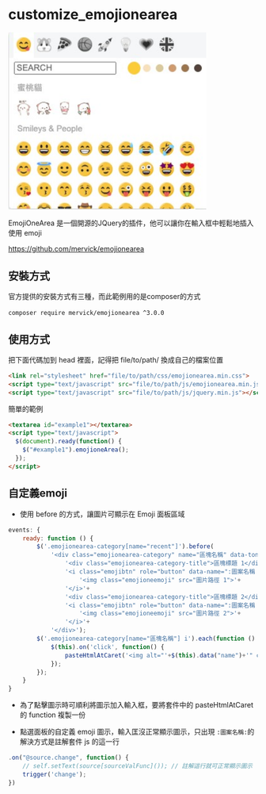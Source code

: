 # customize_emojionearea
<img src="image/customize_emoji.jpg" width="400" >

EmojiOneArea 是一個開源的JQuery的插件，他可以讓你在輸入框中輕鬆地插入使用 emoji 

https://github.com/mervick/emojionearea

## 安裝方式

官方提供的安裝方式有三種，而此範例用的是composer的方式

```composer require mervick/emojionearea ^3.0.0```

## 使用方式

把下面代碼加到 head 裡面，記得把 file/to/path/ 換成自己的檔案位置

```html
<link rel="stylesheet" href="file/to/path/css/emojionearea.min.css">
<script type="text/javascript" src="file/to/path/js/emojionearea.min.js"></script>
<script type="text/javascript" src="file/to/path/js/jquery.min.js"></script>
```

簡單的範例

```html
<textarea id="example1"></textarea>
<script type="text/javascript">
  $(document).ready(function() {
    $("#example1").emojioneArea();
  });
</script>
```

## 自定義emoji

- 使用 before 的方式，讓圖片可顯示在 Emoji 面板區域

```js
events: {
    ready: function () {
        $('.emojionearea-category[name="recent"]').before(
            '<div class="emojionearea-category" name="區塊名稱" data-tone="0">'+
                '<div class="emojionearea-category-title">區塊標題 1</div>'+
                '<i class="emojibtn" role="button" data-name=":圖案名稱 1:" title="圖案標題 1">'+
                    '<img class="emojioneemoji" src="圖片路徑 1">'+
                '</i>'+
                '<div class="emojionearea-category-title">區塊標題 2</div>'+
                '<i class="emojibtn" role="button" data-name=":圖案名稱 2:" title="圖案標題 2">'+
                    '<img class="emojioneemoji" src="圖片路徑 2">'+
                '</i>'+
            '</div>');
        $('.emojionearea-category[name="區塊名稱"] i').each(function () {
            $(this).on('click', function() {
                pasteHtmlAtCaret('<img alt="'+$(this).data("name")+'" class="emojioneemoji" src="'+$(this).find('img').attr("src")+'">');
            });
        });
    }
}
```

- 為了點擊圖示時可順利將圖示加入輸入框，要將套件中的 pasteHtmlAtCaret 的 function 複製一份

- 點選面板的自定義 emoji 圖示，輸入匡沒正常顯示圖示，只出現 ```:圖案名稱:```的解決方式是註解套件 js 的這一行
```js
.on("@source.change", function() {
    // self.setText(source[sourceValFunc]()); // 註解這行就可正常顯示圖示
    trigger('change');
})
```
